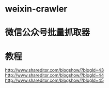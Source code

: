# weixin-crawler
微信公众号批量抓取器
===================
教程
====
http://www.shareditor.com/blogshow/?blogId=43
http://www.shareditor.com/blogshow/?blogId=44
http://www.shareditor.com/blogshow/?blogId=45
